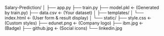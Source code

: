 Salary-Prediction/
│
├── app.py
├── train.py
├── model.pkl               ← (Generated by train.py)
├── data.csv                ← (Your dataset)
│
├── templates/
│   └── index.html          ← (User form & result display)
│
└── static/
    ├── style.css           ← (Custom styles)
    ├── edunet.png          ← (Company logo)
    ├── ibm.jpg             ← (Badge)
    ├── github.jpg          ← (Social icons)
    └── linkedin.jpg
